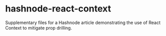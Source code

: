# hashnode-react-context
Supplementary files for a Hashnode article demonstrating the use of React Context to mitigate prop drilling.
